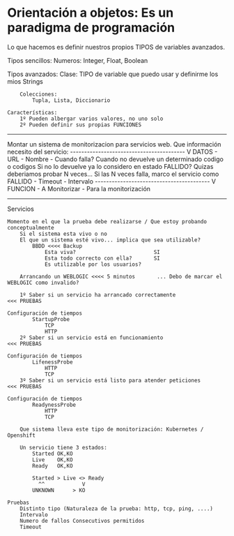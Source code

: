 # Orientación a objetos: Es un paradigma de programación

Lo que hacemos es definir nuestros propios TIPOS de variables avanzados.

Tipos sencillos:
Numeros: Integer, Float, Boolean

Tipos avanzados:
    Clase: TIPO de variable que puedo usar y definirme los mios
        Strings
        
        Colecciones: 
            Tupla, Lista, Diccionario
            
    Características:
        1º Pueden albergar varios valores, no uno solo
        2º Pueden definir sus propias FUNCIONES
        
----
Montar un sistema de monitorizacion para servicios web.
Que información necesito del servicio:
    ----------------------------------------- V DATOS
    - URL
    - Nombre
    - Cuando falla? Cuando no devuelve un determinado codigo o codigos
        Si no lo devuelve ya lo considero en estado FALLIDO? Quizas deberiamos probar N veces... 
        Si las N veces falla, marco el servicio como FALLIDO
    - Timeout
    - Intervalo
    ----------------------------------------- V FUNCION
    - A Monitorizar
    - Para la monitorización
    
    
---------------------------------------------------------------------------------------------------------

Servicios
    
    Momento en el que la prueba debe realizarse / Que estoy probando conceptualmente
        Si el sistema esta vivo o no
        El que un sistema esté vivo... implica que sea utilizable?
            BBDD <<<< Backup
                Esta viva?                         SI
                Esta todo correcto con ella?       SI
                Es utilizable por los usuarios?    
        
        Arrancando un WEBLOGIC <<<< 5 minutos       ... Debo de marcar el WEBLOGIC como invalido?
        
        1º Saber si un servicio ha arrancado correctamente              <<< PRUEBAS
                                                                Configuración de tiempos
            StartupProbe
                TCP
                HTTP 
        2º Saber si un servicio está en funcionamiento                  <<< PRUEBAS
                                                                Configuración de tiempos
            LifenessProbe
                HTTP 
                TCP
        3º Saber si un servicio está listo para atender peticiones      <<< PRUEBAS
                                                                Configuración de tiempos
            ReadynessProbe
                HTTP 
                TCP
        
        Que sistema lleva este tipo de monitorización: Kubernetes / Openshift 
        
        Un servicio tiene 3 estados:
            Started OK,KO
            Live    OK,KO
            Ready   OK,KO
            
            Started > Live <> Ready
              ^^            V
            UNKNOWN      > KO
    
    Pruebas
        Distinto tipo (Naturaleza de la prueba: http, tcp, ping, ....)
        Intervalo
        Numero de fallos Consecutivos permitidos
        Timeout
    
    


